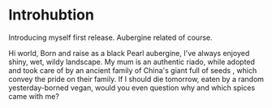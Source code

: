 # Introhubtion
Introducing myself first release. Aubergine related of course. 

Hi world, 
Born and raise as a black Pearl aubergine, I've always enjoyed shiny, wet, wildy landscape. 
My mum is an authentic riado, while adopted and took care of by an ancient family of China's giant full of seeds , which convey the pride on their family. 
If I should die tomorrow, eaten by a random yesterday-borned vegan, would you even question why and which spices came with me? 
 
